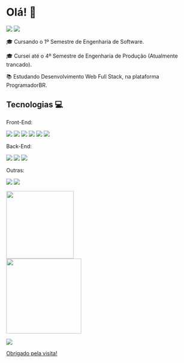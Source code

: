 # Olá! 👋



[<img src="https://img.shields.io/badge/linkedin-%230077B5.svg?&style=for-the-badge&logo=linkedin&logoColor=white" />](https://www.linkedin.com/in/luiz-gustavo-vieira-de-lima-874147143/)	[<img src= "https://img.shields.io/badge/WhatsApp-25D366?style=for-the-badge&logo=whatsapp&logoColor=white" />](https://api.whatsapp.com/send?phone=5511999686537)


🎓 Cursando o 1º Semestre de Engenharia de Software.

🎓 Cursei até o 4º Semestre de Engenharia de Produção (Atualmente trancado).

📚 Estudando Desenvolvimento Web Full Stack, na plataforma ProgramadorBR.

## Tecnologias 💻

Front-End:

<img src="https://img.shields.io/badge/HTML5-E34F26?style=for-the-badge&logo=html5&logoColor=white" /> <img src= "https://img.shields.io/badge/CSS3-1572B6?style=for-the-badge&logo=css3&logoColor=white" /> <img src="https://img.shields.io/badge/JavaScript-F7DF1E?style=for-the-badge&logo=javascript&logoColor=black" /> <img src="https://img.shields.io/badge/jQuery-0769AD?style=for-the-badge&logo=jquery&logoColor=white" /> <img src="https://img.shields.io/badge/Bootstrap-563D7C?style=for-the-badge&logo=bootstrap&logoColor=white" /> <img src="https://img.shields.io/badge/React-20232A?style=for-the-badge&logo=react&logoColor=61DAFB" />

Back-End: 

<img src="https://img.shields.io/badge/firebase-ffca28?style=for-the-badge&logo=firebase&logoColor=black" /> <img src="https://img.shields.io/badge/Node.js-339933?style=for-the-badge&logo=nodedotjs&logoColor=white" /> <img src="https://img.shields.io/badge/MongoDB-4EA94B?style=for-the-badge&logo=mongodb&logoColor=white" />

Outras:

<img src= "https://img.shields.io/badge/PowerBI-F2C811?style=for-the-badge&logo=Power%20BI&logoColor=white" /> <img src= "https://img.shields.io/badge/SAP-0FAAFF?style=for-the-badge&logo=sap&logoColor=white" />

 <div>
  <a href="https://github.com/LgVieiraLima">
  <img height="180em" src="https://github-readme-stats.vercel.app/api?username=LgVieiraLima&show_icons=true&theme=dark&include_all_commits=true&count_private=true"/>
  <br> 
  <img height="200em" src="https://github-readme-stats.vercel.app/api/top-langs/?username=LgVieiraLima&langs_count=8"/>

</div>

![](https://komarev.com/ghpvc/?username=your-github-LgVieiraLima)

Obrigado pela visita!

